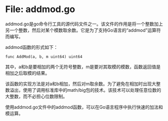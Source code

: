 # File: addmod.go

addmod.go是go命令行工具的源代码文件之一。该文件的作用是将一个整数加上另一个整数，然后对某个模数取余数。它是为了支持Go语言的“addmod”运算符而编写。

addmod函数的形式如下：

```
func AddMod(a, b, m uint64) uint64
```

其中，a和b是要相加的两个无符号整数，m是要对其取模的模数，函数返回值是相加之后取模的结果。

该函数的实现方法是对a和b相加，然后对m取余数。为了避免在相加时出现大整数溢出，使用了调用标准库中的math/big包的技术。该技术可以处理任意位数的大整数，而不必担心位数限制。

使用addmod.go文件中的addmod函数，可以在Go语言程序中执行快速的加法和模运算。

